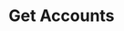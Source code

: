 # Get Accounts

<api-endpoint openapi-path="../../OpenApi/user.openapi.yaml" method="GET" endpoint="/api/v1/accounts"/>